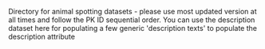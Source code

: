 Directory for animal spotting datasets - please use most updated version at all times and follow the PK ID sequential order. You can use the description dataset here for populating a few generic 'description texts' to populate the description attribute
